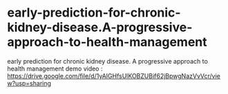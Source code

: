 # early-prediction-for-chronic-kidney-disease.A-progressive-approach-to-health-management
early prediction for chronic kidney disease. A progressive approach to health management
demo video : https://drive.google.com/file/d/1yAIGHfsUlKOBZUBif62jBpwgNazVvVcr/view?usp=sharing
